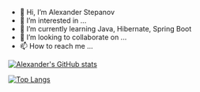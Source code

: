 - 👋 Hi, I’m Alexander Stepanov
- 👀 I’m interested in ...
- 🌱 I’m currently learning Java, Hibernate, Spring Boot
- 💞️ I’m looking to collaborate on ...
- 📫 How to reach me ...

[![Alexander's GitHub stats](https://github-readme-stats.vercel.app/api?username=AlexanderStepanov05)](https://github.com/AlexanderStepanov05/github-readme-stats)

[![Top Langs](https://github-readme-stats.vercel.app/api/top-langs/?username=AlexanderStepanov05&layout=compact)](https://github.com/AlexanderStepanov05/github-readme-stats)
<!---
AlexanderStepanov05/AlexanderStepanov05 is a ✨ special ✨ repository because its `README.md` (this file) appears on your GitHub profile.
You can click the Preview link to take a look at your changes.
--->
